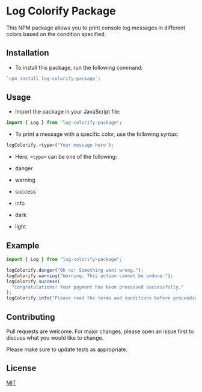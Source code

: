 # Log Colorify Package

This NPM package allows you to print console log messages in different colors based on the condition specified.

## Installation

- To install this package, run the following command:

```js
`npm install log-colorify-package`;
```

## Usage

- Import the package in your JavaScript file:

```js
import { Log } from "log-colorify-package";
```

- To print a message with a specific color, use the following syntax:

```js
logColorify.<type>('Your message here');
```

- Here, `<type>` can be one of the following:

- danger
- warning
- success
- info
- dark
- light

## Example

```js
import { Log } from "log-colorify-package";

logColorify.danger("Oh no! Something went wrong.");
logColorify.warning("Warning: This action cannot be undone.");
logColorify.success(
  "Congratulations! Your payment has been processed successfully."
);
logColorify.info("Please read the terms and conditions before proceeding.");
```

## Contributing

Pull requests are welcome. For major changes, please open an issue first to discuss what you would like to change.

Please make sure to update tests as appropriate.

## License

[MIT](https://choosealicense.com/licenses/mit/)
